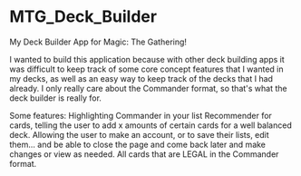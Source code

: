 # MTG_Deck_Builder

My Deck Builder App for Magic: The Gathering!

I wanted to build this application because with other deck building apps it was difficult to keep track of some core concept features that I wanted in my decks, as well as an easy way to keep track of the decks that I had already. I only really care about the Commander format, so that's what the deck builder is really for.

Some features:
Highlighting Commander in your list
Recommender for cards, telling the user to add x amounts of certain cards for a well balanced deck.
Allowing the user to make an account, or to save their lists, edit them... and be able to close the page and come back later and make changes or view as needed.
All cards that are LEGAL in the Commander format.

